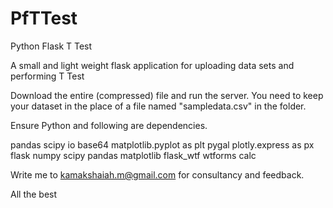 # PfTTest
Python Flask T Test

A small and light weight flask application for uploading data sets and performing T Test

Download the entire (compressed) file and run the server. You need to keep your dataset in the place of a file named "sampledata.csv" in the folder.

Ensure Python and following are dependencies. 

pandas
scipy
io
base64
matplotlib.pyplot as plt
pygal
plotly.express as px
flask
numpy
scipy
pandas
matplotlib
flask_wtf
wtforms
calc

Write me to kamakshaiah.m@gmail.com for consultancy and feedback. 

All the best

